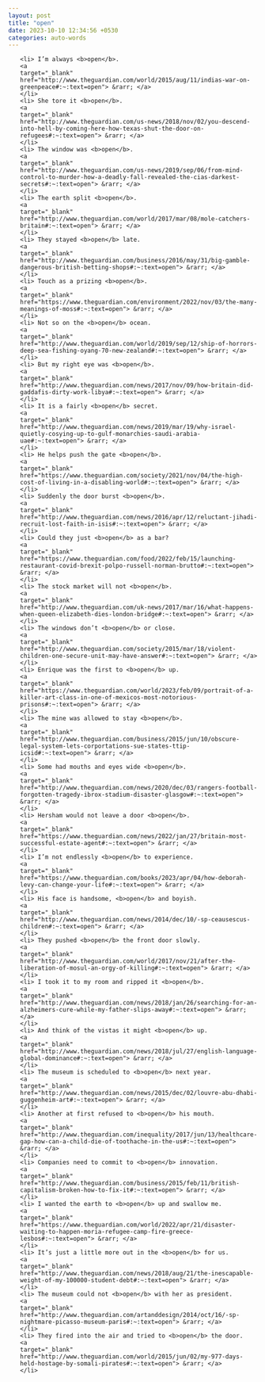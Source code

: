 ```yaml
---
layout: post
title: "open"
date: 2023-10-10 12:34:56 +0530
categories: auto-words
---
```

<ol>

    <li> I’m always <b>open</b>.
    <a 
    target="_blank" 
    href="http://www.theguardian.com/world/2015/aug/11/indias-war-on-greenpeace#:~:text=open"> &rarr; </a>
    </li>
    <li> She tore it <b>open</b>.
    <a 
    target="_blank" 
    href="http://www.theguardian.com/us-news/2018/nov/02/you-descend-into-hell-by-coming-here-how-texas-shut-the-door-on-refugees#:~:text=open"> &rarr; </a>
    </li>
    <li> The window was <b>open</b>.
    <a 
    target="_blank" 
    href="http://www.theguardian.com/us-news/2019/sep/06/from-mind-control-to-murder-how-a-deadly-fall-revealed-the-cias-darkest-secrets#:~:text=open"> &rarr; </a>
    </li>
    <li> The earth split <b>open</b>.
    <a 
    target="_blank" 
    href="http://www.theguardian.com/world/2017/mar/08/mole-catchers-britain#:~:text=open"> &rarr; </a>
    </li>
    <li> They stayed <b>open</b> late.
    <a 
    target="_blank" 
    href="http://www.theguardian.com/business/2016/may/31/big-gamble-dangerous-british-betting-shops#:~:text=open"> &rarr; </a>
    </li>
    <li> Touch as a prizing <b>open</b>.
    <a 
    target="_blank" 
    href="https://www.theguardian.com/environment/2022/nov/03/the-many-meanings-of-moss#:~:text=open"> &rarr; </a>
    </li>
    <li> Not so on the <b>open</b> ocean.
    <a 
    target="_blank" 
    href="http://www.theguardian.com/world/2019/sep/12/ship-of-horrors-deep-sea-fishing-oyang-70-new-zealand#:~:text=open"> &rarr; </a>
    </li>
    <li> But my right eye was <b>open</b>.
    <a 
    target="_blank" 
    href="http://www.theguardian.com/news/2017/nov/09/how-britain-did-gaddafis-dirty-work-libya#:~:text=open"> &rarr; </a>
    </li>
    <li> It is a fairly <b>open</b> secret.
    <a 
    target="_blank" 
    href="http://www.theguardian.com/news/2019/mar/19/why-israel-quietly-cosying-up-to-gulf-monarchies-saudi-arabia-uae#:~:text=open"> &rarr; </a>
    </li>
    <li> He helps push the gate <b>open</b>.
    <a 
    target="_blank" 
    href="https://www.theguardian.com/society/2021/nov/04/the-high-cost-of-living-in-a-disabling-world#:~:text=open"> &rarr; </a>
    </li>
    <li> Suddenly the door burst <b>open</b>.
    <a 
    target="_blank" 
    href="http://www.theguardian.com/news/2016/apr/12/reluctant-jihadi-recruit-lost-faith-in-isis#:~:text=open"> &rarr; </a>
    </li>
    <li> Could they just <b>open</b> as a bar?
    <a 
    target="_blank" 
    href="https://www.theguardian.com/food/2022/feb/15/launching-restaurant-covid-brexit-polpo-russell-norman-brutto#:~:text=open"> &rarr; </a>
    </li>
    <li> The stock market will not <b>open</b>.
    <a 
    target="_blank" 
    href="http://www.theguardian.com/uk-news/2017/mar/16/what-happens-when-queen-elizabeth-dies-london-bridge#:~:text=open"> &rarr; </a>
    </li>
    <li> The windows don’t <b>open</b> or close.
    <a 
    target="_blank" 
    href="http://www.theguardian.com/society/2015/mar/18/violent-children-one-secure-unit-may-have-answer#:~:text=open"> &rarr; </a>
    </li>
    <li> Enrique was the first to <b>open</b> up.
    <a 
    target="_blank" 
    href="https://www.theguardian.com/world/2023/feb/09/portrait-of-a-killer-art-class-in-one-of-mexicos-most-notorious-prisons#:~:text=open"> &rarr; </a>
    </li>
    <li> The mine was allowed to stay <b>open</b>.
    <a 
    target="_blank" 
    href="http://www.theguardian.com/business/2015/jun/10/obscure-legal-system-lets-corportations-sue-states-ttip-icsid#:~:text=open"> &rarr; </a>
    </li>
    <li> Some had mouths and eyes wide <b>open</b>.
    <a 
    target="_blank" 
    href="http://www.theguardian.com/news/2020/dec/03/rangers-football-forgotten-tragedy-ibrox-stadium-disaster-glasgow#:~:text=open"> &rarr; </a>
    </li>
    <li> Hersham would not leave a door <b>open</b>.
    <a 
    target="_blank" 
    href="https://www.theguardian.com/news/2022/jan/27/britain-most-successful-estate-agent#:~:text=open"> &rarr; </a>
    </li>
    <li> I’m not endlessly <b>open</b> to experience.
    <a 
    target="_blank" 
    href="https://www.theguardian.com/books/2023/apr/04/how-deborah-levy-can-change-your-life#:~:text=open"> &rarr; </a>
    </li>
    <li> His face is handsome, <b>open</b> and boyish.
    <a 
    target="_blank" 
    href="http://www.theguardian.com/news/2014/dec/10/-sp-ceausescus-children#:~:text=open"> &rarr; </a>
    </li>
    <li> They pushed <b>open</b> the front door slowly.
    <a 
    target="_blank" 
    href="http://www.theguardian.com/world/2017/nov/21/after-the-liberation-of-mosul-an-orgy-of-killing#:~:text=open"> &rarr; </a>
    </li>
    <li> I took it to my room and ripped it <b>open</b>.
    <a 
    target="_blank" 
    href="http://www.theguardian.com/news/2018/jan/26/searching-for-an-alzheimers-cure-while-my-father-slips-away#:~:text=open"> &rarr; </a>
    </li>
    <li> And think of the vistas it might <b>open</b> up.
    <a 
    target="_blank" 
    href="http://www.theguardian.com/news/2018/jul/27/english-language-global-dominance#:~:text=open"> &rarr; </a>
    </li>
    <li> The museum is scheduled to <b>open</b> next year.
    <a 
    target="_blank" 
    href="http://www.theguardian.com/news/2015/dec/02/louvre-abu-dhabi-guggenheim-art#:~:text=open"> &rarr; </a>
    </li>
    <li> Another at first refused to <b>open</b> his mouth.
    <a 
    target="_blank" 
    href="http://www.theguardian.com/inequality/2017/jun/13/healthcare-gap-how-can-a-child-die-of-toothache-in-the-us#:~:text=open"> &rarr; </a>
    </li>
    <li> Companies need to commit to <b>open</b> innovation.
    <a 
    target="_blank" 
    href="http://www.theguardian.com/business/2015/feb/11/british-capitalism-broken-how-to-fix-it#:~:text=open"> &rarr; </a>
    </li>
    <li> I wanted the earth to <b>open</b> up and swallow me.
    <a 
    target="_blank" 
    href="https://www.theguardian.com/world/2022/apr/21/disaster-waiting-to-happen-moria-refugee-camp-fire-greece-lesbos#:~:text=open"> &rarr; </a>
    </li>
    <li> It’s just a little more out in the <b>open</b> for us.
    <a 
    target="_blank" 
    href="http://www.theguardian.com/news/2018/aug/21/the-inescapable-weight-of-my-100000-student-debt#:~:text=open"> &rarr; </a>
    </li>
    <li> The museum could not <b>open</b> with her as president.
    <a 
    target="_blank" 
    href="http://www.theguardian.com/artanddesign/2014/oct/16/-sp-nightmare-picasso-museum-paris#:~:text=open"> &rarr; </a>
    </li>
    <li> They fired into the air and tried to <b>open</b> the door.
    <a 
    target="_blank" 
    href="http://www.theguardian.com/world/2015/jun/02/my-977-days-held-hostage-by-somali-pirates#:~:text=open"> &rarr; </a>
    </li>